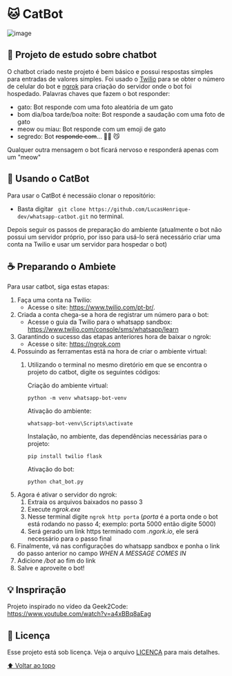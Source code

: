 # :cat: CatBot
![image](https://img.shields.io/badge/Python-3776AB?style=for-the-badge&logo=python&logoColor=white)

## :dart: Projeto de estudo sobre chatbot

O chatbot criado neste projeto é bem básico e possui respostas simples para entradas de valores simples. Foi usado o [Twilio](https://www.twilio.com/pt-br/) para se obter o número de celular do bot e [ngrok](https://ngrok.com) para criação do servidor onde o bot foi hospedado.
Palavras chaves que fazem o bot responder:
- gato: Bot responde com uma foto aleatória de um gato
- bom dia/boa tarde/boa noite: Bot responde a saudação com uma foto de gato
- meow ou miau: Bot responde com um emoji de gato
- segredo: Bot ~~responde com~~... 🐾🐾 😼

Qualquer outra mensagem o bot ficará nervoso e responderá apenas com um "meow"

## 🚀 Usando o CatBot

Para usar o CatBot é necessáio clonar o repositório:

* Basta digitar ` git clone https://github.com/LucasHenrique-dev/whatsapp-catbot.git` no terminal.

Depois seguir os passos de preparação do ambiente (atualmente o bot não possui um servidor próprio, por isso para usá-lo será necessário criar uma conta na Twilio e usar um servidor para hospedar o bot)

## ☕ Preparando o Ambiete

Para usar catbot, siga estas etapas:

1. Faça uma conta na Twilio:
    * Acesse o site: https://www.twilio.com/pt-br/.
1. Criada a conta chega-se a hora de registrar um número para o bot:
    * Acesse o guia da Twilio para o whatsapp sandbox: https://www.twilio.com/console/sms/whatsapp/learn
1. Garantindo o sucesso das etapas anteriores hora de baixar o ngrok:
   * Acesse o site: https://ngrok.com
1. Possuindo as ferramentas está na hora de criar o ambiente virtual:
   1. Utilizando o terminal no mesmo diretório em que se encontra o projeto do catbot, digite os seguintes códigos:

      Criação do ambiente virtual:
      ```shell
      python -m venv whatsapp-bot-venv
      ```
      Ativação do ambiente:
      ```shell
      whatsapp-bot-venv\Scripts\activate
      ```
      Instalação, no ambiente, das dependências necessárias para o projeto:
      ```shell
      pip install twilio flask
      ```
      Ativação do bot:
      ```shell
      python chat_bot.py
      ```
1. Agora é ativar o servidor do ngrok:
   1. Extraia os arquivos baixados no passo 3
   2. Execute _ngrok.exe_
   3. Nesse terminal digite `ngrok http porta` (_porta_ é a porta onde o bot está rodando no passo 4; exemplo: porta 5000 então digite 5000)
   4. Será gerado um link https terminado com _.ngork.io_, ele será necessário para o passo final
1. Finalmente, vá nas configurações do whatsapp sandbox e ponha o link do passo anterior no campo _WHEN A MESSAGE COMES IN_
2. Adicione _/bot_ ao fim do link
3. Salve e aproveite o bot!

## 💡 Inspriração
Projeto inspirado no vídeo da Geek2Code: https://www.youtube.com/watch?v=a4xBBq8aEag

## 📝 Licença

Esse projeto está sob licença. Veja o arquivo [LICENÇA](LICENSE) para mais detalhes.

[⬆ Voltar ao topo](#cat-catbot)<br>

